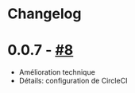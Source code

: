 # Changelog


# 0.0.7 - [#8](https://github.com/openfisca/openfisca-mal/pull/8)

* Amélioration technique
* Détails: configuration de CircleCI
